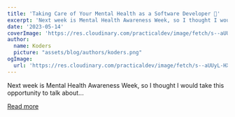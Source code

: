 ```yaml
---
title: 'Taking Care of Your Mental Health as a Software Developer 🧠'
excerpt: 'Next week is Mental Health Awareness Week, so I thought I would take this opportunity to talk about...'
date: '2023-05-14'
coverImage: 'https://res.cloudinary.com/practicaldev/image/fetch/s--aUUyL-HX--/c_imagga_scale,f_auto,fl_progressive,h_420,q_auto,w_1000/https://res.cloudinary.com/dlgglwrvf/image/upload/v1683975617/large_mental_health_e5e33b36b5.jpg'
author:
  name: Koders
  picture: "assets/blog/authors/koders.png"
ogImage:
  url: 'https://res.cloudinary.com/practicaldev/image/fetch/s--aUUyL-HX--/c_imagga_scale,f_auto,fl_progressive,h_420,q_auto,w_1000/https://res.cloudinary.com/dlgglwrvf/image/upload/v1683975617/large_mental_health_e5e33b36b5.jpg'
---
```


Next week is Mental Health Awareness Week, so I thought I would take this opportunity to talk about...

[Read more](https://dev.to/alexhyettdev/taking-care-of-your-mental-health-as-a-software-developer-3j6a)
